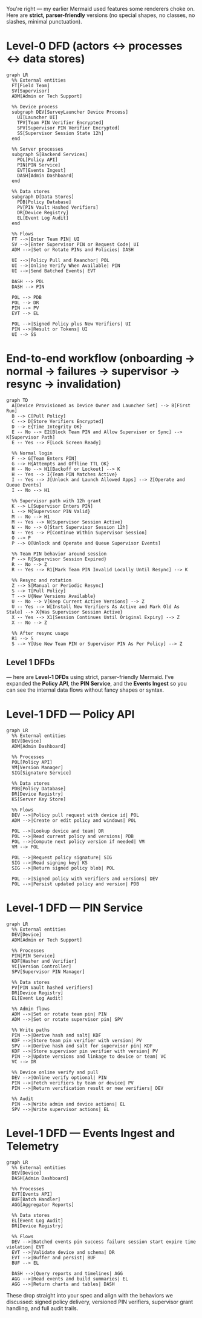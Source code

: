 You're right — my earlier Mermaid used features some renderers choke on. Here are **strict, parser-friendly** versions (no special shapes, no classes, no slashes, minimal punctuation).

# Level-0 DFD (actors ↔ processes ↔ data stores)

```mermaid
graph LR
  %% External entities
  FT[Field Team]
  SV[Supervisor]
  ADM[Admin or Tech Support]

  %% Device process
  subgraph DEV[SurveyLauncher Device Process]
    UI[Launcher UI]
    TPV[Team PIN Verifier Encrypted]
    SPV[Supervisor PIN Verifier Encrypted]
    SS[Supervisor Session State 12h]
  end

  %% Server processes
  subgraph S[Backend Services]
    POL[Policy API]
    PIN[PIN Service]
    EVT[Events Ingest]
    DASH[Admin Dashboard]
  end

  %% Data stores
  subgraph D[Data Stores]
    PDB[Policy Database]
    PV[PIN Vault Hashed Verifiers]
    DR[Device Registry]
    EL[Event Log Audit]
  end

  %% Flows
  FT -->|Enter Team PIN| UI
  SV -->|Enter Supervisor PIN or Request Code| UI
  ADM -->|Set or Rotate PINs and Policies| DASH

  UI -->|Policy Pull and Reanchor| POL
  UI -->|Online Verify When Available| PIN
  UI -->|Send Batched Events| EVT

  DASH --> POL
  DASH --> PIN

  POL --> PDB
  POL --> DR
  PIN --> PV
  EVT --> EL

  POL -->|Signed Policy plus New Verifiers| UI
  PIN -->|Result or Tokens| UI
  UI --> SS
```

# End-to-end workflow (onboarding → normal → failures → supervisor → resync → invalidation)

```mermaid
graph TD
  A[Device Provisioned as Device Owner and Launcher Set] --> B[First Run]
  B --> C[Pull Policy]
  C --> D[Store Verifiers Encrypted]
  D --> E{Time Integrity OK}
  E -- No --> E2[Block Team PIN and Allow Supervisor or Sync] --> K[Supervisor Path]
  E -- Yes --> F[Lock Screen Ready]

  %% Normal login
  F --> G[Team Enters PIN]
  G --> H{Attempts and Offline TTL OK}
  H -- No --> H1[Backoff or Lockout] --> K
  H -- Yes --> I{Team PIN Matches Active}
  I -- Yes --> J[Unlock and Launch Allowed Apps] --> Z[Operate and Queue Events]
  I -- No --> H1

  %% Supervisor path with 12h grant
  K --> L[Supervisor Enters PIN]
  L --> M{Supervisor PIN Valid}
  M -- No --> H1
  M -- Yes --> N{Supervisor Session Active}
  N -- No --> O[Start Supervisor Session 12h]
  N -- Yes --> P[Continue Within Supervisor Session]
  O --> P
  P --> Q[Unlock and Operate and Queue Supervisor Events]

  %% Team PIN behavior around session
  P --> R{Supervisor Session Expired}
  R -- No --> Z
  R -- Yes --> R1[Mark Team PIN Invalid Locally Until Resync] --> K

  %% Resync and rotation
  Z --> S[Manual or Periodic Resync]
  S --> T[Pull Policy]
  T --> U{New Versions Available}
  U -- No --> V[Keep Current Active Versions] --> Z
  U -- Yes --> W[Install New Verifiers As Active and Mark Old As Stale] --> X{Was Supervisor Session Active}
  X -- Yes --> X1[Session Continues Until Original Expiry] --> Z
  X -- No --> Z

  %% After resync usage
  R1 --> S
  S --> Y[Use New Team PIN or Supervisor PIN As Per Policy] --> Z
```


## Level 1 DFDs
 — here are **Level-1 DFDs** using strict, parser-friendly Mermaid. I’ve expanded the **Policy API**, the **PIN Service**, and the **Events Ingest** so you can see the internal data flows without fancy shapes or syntax.

# Level-1 DFD — Policy API

```mermaid
graph LR
  %% External entities
  DEV[Device]
  ADM[Admin Dashboard]

  %% Processes
  POL[Policy API]
  VM[Version Manager]
  SIG[Signature Service]

  %% Data stores
  PDB[Policy Database]
  DR[Device Registry]
  KS[Server Key Store]

  %% Flows
  DEV -->|Policy pull request with device id| POL
  ADM -->|Create or edit policy and windows| POL

  POL -->|Lookup device and team| DR
  POL -->|Read current policy and versions| PDB
  POL -->|Compute next policy version if needed| VM
  VM --> POL

  POL -->|Request policy signature| SIG
  SIG -->|Read signing key| KS
  SIG -->|Return signed policy blob| POL

  POL -->|Signed policy with verifiers and versions| DEV
  POL -->|Persist updated policy and version| PDB
```

# Level-1 DFD — PIN Service

```mermaid
graph LR
  %% External entities
  DEV[Device]
  ADM[Admin or Tech Support]

  %% Processes
  PIN[PIN Service]
  KDF[Hasher and Verifier]
  VC[Version Controller]
  SPV[Supervisor PIN Manager]

  %% Data stores
  PV[PIN Vault hashed verifiers]
  DR[Device Registry]
  EL[Event Log Audit]

  %% Admin flows
  ADM -->|Set or rotate team pin| PIN
  ADM -->|Set or rotate supervisor pin| SPV

  %% Write paths
  PIN -->|Derive hash and salt| KDF
  KDF -->|Store team pin verifier with version| PV
  SPV -->|Derive hash and salt for supervisor pin| KDF
  KDF -->|Store supervisor pin verifier with version| PV
  PIN -->|Update versions and linkage to device or team| VC
  VC --> DR

  %% Device online verify and pull
  DEV -->|Online verify optional| PIN
  PIN -->|Fetch verifiers by team or device| PV
  PIN -->|Return verification result or new verifiers| DEV

  %% Audit
  PIN -->|Write admin and device actions| EL
  SPV -->|Write supervisor actions| EL
```

# Level-1 DFD — Events Ingest and Telemetry

```mermaid
graph LR
  %% External entities
  DEV[Device]
  DASH[Admin Dashboard]

  %% Processes
  EVT[Events API]
  BUF[Batch Handler]
  AGG[Aggregator Reports]

  %% Data stores
  EL[Event Log Audit]
  DR[Device Registry]

  %% Flows
  DEV -->|Batched events pin success failure session start expire time violation| EVT
  EVT -->|Validate device and schema| DR
  EVT -->|Buffer and persist| BUF
  BUF --> EL

  DASH -->|Query reports and timelines| AGG
  AGG -->|Read events and build summaries| EL
  AGG -->|Return charts and tables| DASH
```

These drop straight into your spec and align with the behaviors we discussed: signed policy delivery, versioned PIN verifiers, supervisor grant handling, and full audit trails.
